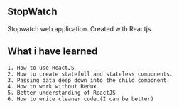 ## StopWatch
Stopwatch web application. Created with Reactjs.

## What i have learned
    1. How to use ReactJS
    2. How to create statefull and stateless components.
    3. Passing data deep down into the child component.
    4. How to work without Redux.
    5. Better understanding of ReactJS
    6. How to write cleaner code.(I can be better)
